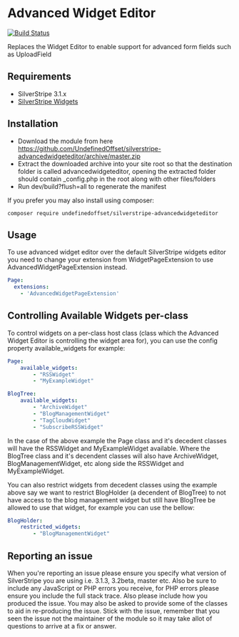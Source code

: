 Advanced Widget Editor
=================
[![Build Status](https://travis-ci.org/UndefinedOffset/silverstripe-advancedwidgeteditor.png)](https://travis-ci.org/UndefinedOffset/silverstripe-advancedwidgeteditor)

Replaces the Widget Editor to enable support for advanced form fields such as UploadField

## Requirements
* SilverStripe 3.1.x
* [SilverStripe Widgets](https://github.com/silverstripe/silverstripe-widgets/)

## Installation
* Download the module from here https://github.com/UndefinedOffset/silverstripe-advancedwidgeteditor/archive/master.zip
* Extract the downloaded archive into your site root so that the destination folder is called advancedwidgeteditor, opening the extracted folder should contain _config.php in the root along with other files/folders
* Run dev/build?flush=all to regenerate the manifest

If you prefer you may also install using composer:
```
composer require undefinedoffset/silverstripe-advancedwidgeteditor
```

## Usage
To use advanced widget editor over the default SilverStripe widgets editor you need to change your extension from WidgetPageExtension to use AdvancedWidgetPageExtension instead.

```yml
Page:
  extensions:
    - 'AdvancedWidgetPageExtension'
```

## Controlling Available Widgets per-class
To control widgets on a per-class host class (class which the Advanced Widget Editor is controlling the widget area for), you can use the config property available_widgets for example:
```yml
Page:
    available_widgets:
        - "RSSWidget"
        - "MyExampleWidget"

BlogTree:
    available_widgets:
        - "ArchiveWidget"
        - "BlogManagementWidget"
        - "TagCloudWidget"
        - "SubscribeRSSWidget"
```

In the case of the above example the Page class and it's decedent classes will have the RSSWidget and MyExampleWidget available. Where the BlogTree class and it's decendent classes will also have ArchiveWidget, BlogManagementWidget, etc along side the RSSWidget and MyExampleWidget.

You can also restrict widgets from decedent classes using the example above say we want to restrict BlogHolder (a decendent of BlogTree) to not have access to the blog management widget but still have BlogTree be allowed to use that widget, for example you can use the bellow:
```yml
BlogHolder:
    restricted_widgets:
        - "BlogManagementWidget"
```

## Reporting an issue
When you're reporting an issue please ensure you specify what version of SilverStripe you are using i.e. 3.1.3, 3.2beta, master etc. Also be sure to include any JavaScript or PHP errors you receive, for PHP errors please ensure you include the full stack trace. Also please include how you produced the issue. You may also be asked to provide some of the classes to aid in re-producing the issue. Stick with the issue, remember that you seen the issue not the maintainer of the module so it may take allot of questions to arrive at a fix or answer.
